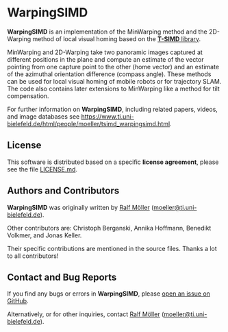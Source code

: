# WarpingSIMD

**WarpingSIMD** is an implementation of the MinWarping method and the 2D-Warping method of local visual homing based on the [**T-SIMD** library](https://github.com/ti-uni-bielefeld/T-SIMD).

MinWarping and 2D-Warping take two panoramic images captured at different positions in the plane and compute an estimate of the vector pointing from one capture point to the other (home vector) and an estimate of the azimuthal orientation difference (compass angle). These methods can be used for local visual homing of mobile robots or for trajectory SLAM. The code also contains later extensions to MinWarping like a method for tilt compensation.

For further information on **WarpingSIMD**, including related papers, videos, and image databases see https://www.ti.uni-bielefeld.de/html/people/moeller/tsimd_warpingsimd.html.

## License

This software is distributed based on a specific **license agreement**, please see the file [LICENSE.md](LICENSE.md).

## Authors and Contributors

**WarpingSIMD** was originally written by [Ralf Möller](http://www.ti.uni-bielefeld.de/html/people/moeller/) (moeller@ti.uni-bielefeld.de).

Other contributors are: Christoph Berganski, Annika Hoffmann, Benedikt Volkmer, and Jonas Keller.

Their specific contributions are mentioned in the source files. Thanks a lot to all contributors!

## Contact and Bug Reports

If you find any bugs or errors in **WarpingSIMD**, please [open an issue on GitHub](https://github.com/ti-uni-bielefeld/WarpingSIMD/issues).

Alternatively, or for other inquiries, contact [Ralf Möller](http://www.ti.uni-bielefeld.de/html/people/moeller/) (moeller@ti.uni-bielefeld.de).
